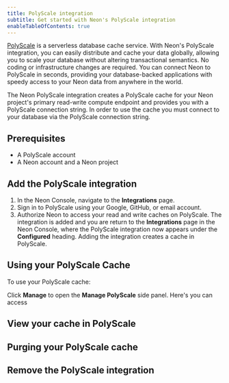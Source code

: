 ```yaml
---
title: PolyScale integration
subtitle: Get started with Neon's PolyScale integration
enableTableOfContents: true
---
```


[PolyScale](https://docs.polyscale.ai/) is a serverless database cache service. With Neon's PolyScale integration, you can easily distribute and cache your data globally, allowing you to scale your database without altering transactional semantics. No coding or infrastructure changes are required. You can connect Neon to PolyScale in seconds, providing your database-backed applications with speedy access to your Neon data from anywhere in the world.

The Neon PolyScale integration creates a PolyScale cache for your Neon project's primary read-write compute endpoint and provides you with a PolyScale connection string. In order to use the cache you must connect to your database via the PolyScale connection string.   

## Prerequisites

- A PolyScale account
- A Neon account and a Neon project

## Add the PolyScale integration

1. In the Neon Console, navigate to the **Integrations** page.
2. Sign in to PolyScale using your Google, GitHub, or email account.
3. Authorize Neon to access your read and write caches on PolyScale. The integration is added and you are return to the **Integrations** page in the Neon Console, where the PolyScale integration now appears under the **Configured** heading. Adding the integration creates a cache in PolyScale.

## Using your PolyScale Cache

To use your PolyScale cache:

Click **Manage** to open the **Manage PolyScale** side panel. Here's you can access 

## View your cache in PolyScale

## Purging your PolyScale cache

## Remove the PolyScale integration